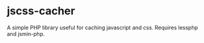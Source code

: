 jscss-cacher
============

A simple PHP library useful for caching javascript and css. Requires lessphp and jsmin-php.

